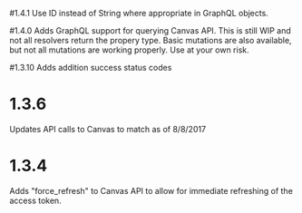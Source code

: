 #1.4.1
Use ID instead of String where appropriate in GraphQL objects.

#1.4.0
Adds GraphQL support for querying Canvas API. This is still WIP and not all resolvers return the propery type.
Basic mutations are also available, but not all mutations are working properly. Use at your own risk.

#1.3.10
Adds addition success status codes

# 1.3.6
Updates API calls to Canvas to match as of 8/8/2017

# 1.3.4
Adds "force_refresh" to Canvas API to allow for immediate refreshing of the access token.